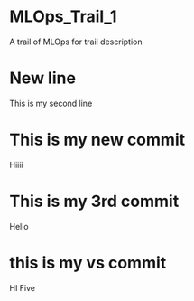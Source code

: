 # MLOps_Trail_1
 A trail of MLOps for trail description
# New line 
This is my second line
# This is my new commit
Hiiii
# This is my 3rd commit
Hello
# this is my vs commit
HI Five
